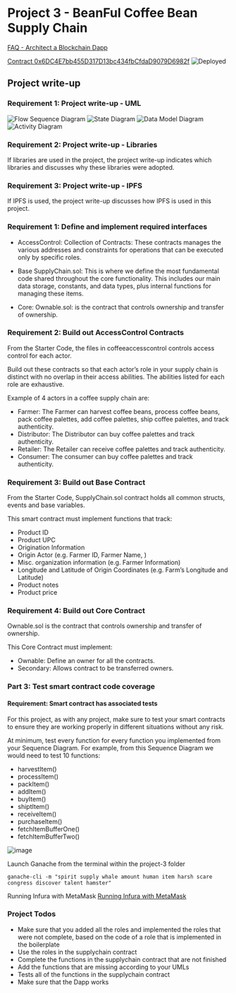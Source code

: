 # Project 3 - BeanFul Coffee Bean Supply Chain

[FAQ - Architect a Blockchain Dapp](https://andresaaap.medium.com/architect-a-blockchain-supply-chain-solution-part-b-project-faq-udacity-blockchain-da86496fce55)

[Contract 0x6DC4E7bb455D317D13bc434fbCfdaD9079D6982f](https://rinkeby.etherscan.io/address/0x6dc4e7bb455d317d13bc434fbcfdad9079d6982f)
![Deployed](https://res.cloudinary.com/angelrodriguez/image/upload/v1646578126/BlockchainDevNanodegree/Project3/ContractDeployed.png)

## Project write-up

### Requirement 1: Project write-up - UML

![Flow Sequence Diagram](https://res.cloudinary.com/angelrodriguez/image/upload/c_scale,h_320,w_500/v1646004278/BlockchainDevNanodegree/Project3/CoffeeFlowSeqDiagram.png)
![State Diagram](https://res.cloudinary.com/angelrodriguez/image/upload/c_scale,w_500/v1646004278/BlockchainDevNanodegree/Project3/CoffeBeanStateDiagram.png)
![Data Model Diagram](https://res.cloudinary.com/angelrodriguez/image/upload/c_scale,h_320,w_500/v1646004278/BlockchainDevNanodegree/Project3/CoffeeDataModDiagram.png)
![Activity Diagram](https://res.cloudinary.com/angelrodriguez/image/upload/c_scale,h_320,w_500/v1646004278/BlockchainDevNanodegree/Project3/CoffeeActivityDiagram.png)

### Requirement 2: Project write-up - Libraries

If libraries are used in the project, the project write-up indicates which libraries and discusses why these libraries were adopted.

### Requirement 3: Project write-up - IPFS

If IPFS is used, the project write-up discusses how IPFS is used in this project.

### Requirement 1: Define and implement required interfaces

- AccessControl: Collection of Contracts: These contracts manages the various addresses and constraints for operations that can be executed only by specific roles.

- Base SupplyChain.sol: This is where we define the most fundamental code shared throughout the core functionality. This includes our main data storage, constants, and data types, plus internal functions for managing these items.

- Core: Ownable.sol: is the contract that controls ownership and transfer of ownership.

### Requirement 2: Build out AccessControl Contracts

From the Starter Code, the files in coffeeaccesscontrol controls access control for each actor.

Build out these contracts so that each actor’s role in your supply chain is distinct with no overlap in their access abilities. The abilities listed for each role are exhaustive.

Example of 4 actors in a coffee supply chain are:

- Farmer: The Farmer can harvest coffee beans, process coffee beans, pack coffee palettes, add coffee palettes, ship coffee palettes, and track authenticity.
- Distributor: The Distributor can buy coffee palettes and track authenticity.
- Retailer: The Retailer can receive coffee palettes and track authenticity.
- Consumer: The consumer can buy coffee palettes and track authenticity.

### Requirement 3: Build out Base Contract

From the Starter Code, SupplyChain.sol contract holds all common structs, events and base variables.

This smart contract must implement functions that track:

- Product ID
- Product UPC
- Origination Information
- Origin Actor (e.g. Farmer ID, Farmer Name, )
- Misc. organization information (e.g. Farmer Information)
- Longitude and Latitude of Origin Coordinates (e.g. Farm’s Longitude and Latitude)
- Product notes
- Product price

### Requirement 4: Build out Core Contract

Ownable.sol is the contract that controls ownership and transfer of ownership.

This Core Contract must implement:

- Ownable: Define an owner for all the contracts.
- Secondary: Allows contract to be transferred owners.

### Part 3: Test smart contract code coverage

#### Requirement: Smart contract has associated tests

For this project, as with any project, make sure to test your smart contracts to ensure they are working properly in different situations without any risk.

At minimum, test every function for every function you implemented from your Sequence Diagram. For example, from this Sequence Diagram we would need to test 10 functions:

- harvestItem()
- processItem()
- packItem()
- addItem()
- buyItem()
- shiptItem()
- receiveItem()
- purchaseItem()
- fetchItemBufferOne()
- fetchItemBufferTwo()

![image](https://user-images.githubusercontent.com/29229469/156370859-a29f3307-3a49-449e-871b-feb0a36f868d.png)

Launch Ganache from the terminal within the project-3 folder

```ganache-cli -m "spirit supply whale amount human item harsh scare congress discover talent hamster"```

Running Infura with MetaMask
[Running Infura with MetaMask](https://classroom.udacity.com/nanodegrees/nd1309/parts/cd0597/modules/ab64742b-321e-4f6b-8a61-7dc37b7af399/lessons/3c4165b8-9134-45be-adda-0ab85ec17798/concepts/c02edc35-5fba-4aa7-b855-ea078534c95f)

### Project Todos

- Make sure that you added all the roles and implemented the roles that were not complete, based on the code of a role that is implemented in the boilerplate
- Use the roles in the supplychain contract
- Complete the functions in the supplychain contract that are not finished
- Add the functions that are missing according to your UMLs
- Tests all of the functions in the supplychain contract
- Make sure that the Dapp works
